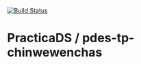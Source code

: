 [![Build Status](https://travis-ci.org/PracticaDS/pdes-tp-chinwewenchas.svg?branch=master)](https://travis-ci.org/PracticaDS/pdes-tp-chinwewenchas)

# PracticaDS / pdes-tp-chinwewenchas 